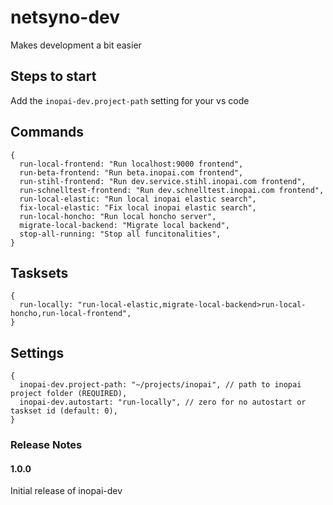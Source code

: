 # netsyno-dev
Makes development a bit easier

## Steps to start

Add the `inopai-dev.project-path` setting for your vs code

## Commands
```
{
  run-local-frontend: "Run localhost:9000 frontend",
  run-beta-frontend: "Run beta.inopai.com frontend",
  run-stihl-frontend: "Run dev.service.stihl.inopai.com frontend",
  run-schnelltest-frontend: "Run dev.schnelltest.inopai.com frontend",
  run-local-elastic: "Run local inopai elastic search",
  fix-local-elastic: "Fix local inopai elastic search",
  run-local-honcho: "Run local honcho server",
  migrate-local-backend: "Migrate local backend",
  stop-all-running: "Stop all funcitonalities",
}
```

## Tasksets
```
{
  run-locally: "run-local-elastic,migrate-local-backend>run-local-honcho,run-local-frontend",
}
```

## Settings
```
{
  inopai-dev.project-path: "~/projects/inopai", // path to inopai project folder (REQUIRED),
  inopai-dev.autostart: "run-locally", // zero for no autostart or taskset id (default: 0),
}
```

### Release Notes
#### 1.0.0
Initial release of inopai-dev
